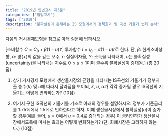 ```yaml
---
title: "2019년 입법고시 제3문"
categories: ["입법고시"]
tags: ["2019"]
description: "불확실성이 존재하는 IS 모형에서의 정책효과 및 곡선 기울기 변화 분석"
---
```


다음의 거시경제모형을 참고로 아래 질문에 답하시오.

[소비함수 $C = C_0 + \beta(1 - u)Y$, 투자함수 $I = I_0 - \alpha(1 - u)r$로 한다. 단, $\beta$: 한계소비성향, $\alpha$: 양(+)의 값을 갖는 모수, $r$: 실질이자율, $Y$: 소득을 나타내며, $u$는 불확실성(uncertainty)을 나타내는 지수로 $0 \leq u \leq 1$이며 클수록 불확실성이 증대됨.] (총 20점)

1) 상기 거시경제 모형에서 생산물시장의 균형을 나타내는 IS곡선의 기울기가 정부지출 승수($k$) 및 $u$에 따라서 달라짐을 보이되, $k$, $u$, $\alpha$가 각각 증가될 경우 IS곡선의 기울기는 어떻게 변화하는가? (10점)

2) 여기서 구한 IS곡선의 기울기를 기초로 아래의 경우를 설명하시오. 정부가 기준금리를 1.75%에서 1.5%로 인하한다고 하자. 이때 생산물시장에서 불확실성($u$)이 증가할 경우(예를 들어, $u = 0$에서 $u = 0.4$로 증대되는 경우) 이 금리인하가 생산물시장에서도득에 미치는 효과는 어떻게 변화하는가? (단, 화폐시장은 고려하지 않는다.) (10점)
